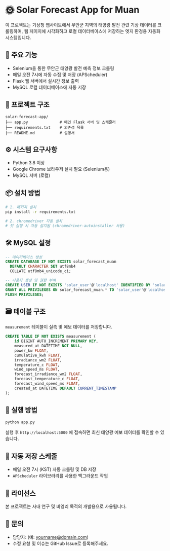 # 🌞 Solar Forecast App for Muan

이 프로젝트는 기상청 웹사이트에서 무안군 지역의 태양광 발전 관련 기상 데이터를 크롤링하여, 웹 페이지에 시각화하고 로컬 데이터베이스에 저장하는 엣지 환경용 자동화 시스템입니다.

## 🔧 주요 기능

* Selenium을 통한 무안군 태양광 발전 예측 정보 크롤링
* 매일 오전 7시에 자동 수집 및 저장 (APScheduler)
* Flask 웹 서버에서 실시간 정보 출력
* MySQL 로컬 데이터베이스에 자동 저장

## 📁 프로젝트 구조

```
solar-forecast-app/
├── app.py              # 메인 Flask 서버 및 스케줄러
├── requirements.txt    # 의존성 목록
├── README.md           # 설명서
```

## ⚙️ 시스템 요구사항

* Python 3.8 이상
* Google Chrome 브라우저 설치 필요 (Selenium용)
* MySQL 서버 (로컬)

## 📦 설치 방법

```bash
# 1. 패키지 설치
pip install -r requirements.txt

# 2. chromedriver 자동 설치
# 첫 실행 시 자동 설치됨 (chromedriver-autoinstaller 사용)
```

## 🛠 MySQL 설정

```sql
-- 데이터베이스 생성
CREATE DATABASE IF NOT EXISTS solar_forecast_muan
  DEFAULT CHARACTER SET utf8mb4
  COLLATE utf8mb4_unicode_ci;

-- 사용자 생성 및 권한 부여
CREATE USER IF NOT EXISTS 'solar_user'@'localhost' IDENTIFIED BY 'solar_pass_2025';
GRANT ALL PRIVILEGES ON solar_forecast_muan.* TO 'solar_user'@'localhost';
FLUSH PRIVILEGES;
```

## 🗃 테이블 구조

`measurement` 테이블이 실측 및 예보 데이터를 저장합니다.

```sql
CREATE TABLE IF NOT EXISTS measurement (
    id BIGINT AUTO_INCREMENT PRIMARY KEY,
    measured_at DATETIME NOT NULL,
    power_kw FLOAT,
    cumulative_kwh FLOAT,
    irradiance_wm2 FLOAT,
    temperature_c FLOAT,
    wind_speed_ms FLOAT,
    forecast_irradiance_wm2 FLOAT,
    forecast_temperature_c FLOAT,
    forecast_wind_speed_ms FLOAT,
    created_at DATETIME DEFAULT CURRENT_TIMESTAMP
);
```

## 🚀 실행 방법

```bash
python app.py
```

실행 후 `http://localhost:5000` 에 접속하면 최신 태양광 예보 데이터를 확인할 수 있습니다.

## 📅 자동 저장 스케줄

* 매일 오전 7시 (KST) 자동 크롤링 및 DB 저장
* `APScheduler` 라이브러리를 사용한 백그라운드 작업

## 📝 라이선스

본 프로젝트는 사내 연구 및 비영리 목적의 개발용으로 사용됩니다.

## 🙋 문의

* 담당자: (예: [yourname@domain.com](mailto:yourname@domain.com))
* 수정 요청 및 이슈는 GitHub Issue로 등록해주세요.
